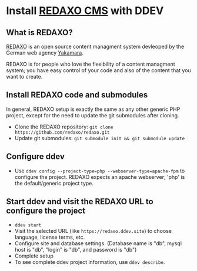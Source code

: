 # Install [REDAXO CMS](https://redaxo.org) with DDEV

## What is REDAXO?

[REDAXO](https://redaxo.org) is an open source content managment system devleoped by the German web agency  [Yakamara](https://www.yakamara.de/). 

REDAXO is for people who love the flexibility of a content managment system; you have easy control of your code and also of the content that you want to create. 

## Install REDAXO code and submodules

In general, REDAXO setup is exactly the same as any other generic PHP project, except for the need to update the git submodules after cloning.

* Clone the REDAXO repository: `git clone https://github.com/redaxo/redaxo.git`
* Update  git submodules: `git submodule init && git submodule update`

## Configure ddev

* Use `ddev config --project-type=php --webserver-type=apache-fpm` to configure the project. REDAXO expects an apache webserver; 'php' is the default/generic project type.

## Start ddev and visit the REDAXO URL to configure the project

* `ddev start`
* Visit the selected URL (like `https://redaxo.ddev.site`) to choose language, license terms, etc.
* Configure site and database settings. (Database name is "db", mysql host is "db", "login" is "db", and password is "db")
* Complete setup
* To see complete ddev project information, use `ddev describe`.

